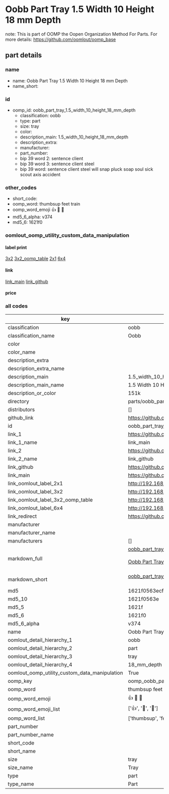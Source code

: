 # Oobb Part Tray 1.5 Width 10 Height 18 mm Depth  

note: This is part of OOMP the Oopen Organization Method For Parts. For more details: https://github.com/oomlout/oomp_base

##  part details
  







### name
* name: Oobb Part Tray 1.5 Width 10 Height 18 mm Depth
* name_short: 
### id
* oomp_id: oobb_part_tray_1.5_width_10_height_18_mm_depth
  * classification: oobb
  * type: part
  * size: tray
  * color: 
  * description_main: 1.5_width_10_height_18_mm_depth
  * description_extra: 
  * manufacturer: 
  * part_number: 
  * bip 39 word 2: sentence client
  * bip 39 word 3: sentence client steel
  * bip 39 word: sentence client steel will snap pluck soap soul sick scout axis accident

### other_codes
* short_code: 
* oomp_word: thumbsup feet train
* oomp_word_emoji :thumbsup: :feet: :train:
* md5_6_alpha: v374
* md5_6: 1621f0






### oomlout_oomp_utility_custom_data_manipulation
#### label print
[3x2](http://192.168.1.245:1112/?label=oomp%20v374)
[3x2_oomp_table](http://192.168.1.108:1112/?label=oomp%20v374)
[2x1](http://192.168.1.242:1112/?label=oomp%20v374)
[6x4](http://192.168.1.55:1112/?label=oomp%20v374)    

#### link

[link_main](https://github.com/oomlout/oomlout_oomp_version_1_messy/tree/main/parts/oobb_part_tray_1.5_width_10_height_18_mm_depth) [link_github](https://github.com/oomlout/oomlout_oomp_version_1_messy/tree/main/parts/oobb_part_tray_1.5_width_10_height_18_mm_depth)                             

#### price







### all codes 
| key | value |  
| --- | --- |  
| classification | oobb |  
| classification_name | Oobb |  
| color |  |  
| color_name |  |  
| description_extra |  |  
| description_extra_name |  |  
| description_main | 1.5_width_10_height_18_mm_depth |  
| description_main_name | 1.5 Width 10 Height 18 mm Depth |  
| description_or_color | 151k |  
| directory | parts/oobb_part_tray_1.5_width_10_height_18_mm_depth |  
| distributors | [] |  
| github_link | https://github.com/oomlout/oomlout_oomp_part_src/tree/main/parts/oobb_part_tray_1.5_width_10_height_18_mm_depth |  
| id | oobb_part_tray_1.5_width_10_height_18_mm_depth |  
| link_1 | https://github.com/oomlout/oomlout_oomp_version_1_messy/tree/main/parts/oobb_part_tray_1.5_width_10_height_18_mm_depth |  
| link_1_name | link_main |  
| link_2 | https://github.com/oomlout/oomlout_oomp_version_1_messy/tree/main/parts/oobb_part_tray_1.5_width_10_height_18_mm_depth |  
| link_2_name | link_github |  
| link_github | https://github.com/oomlout/oomlout_oomp_version_1_messy/tree/main/parts/oobb_part_tray_1.5_width_10_height_18_mm_depth |  
| link_main | https://github.com/oomlout/oomlout_oomp_version_1_messy/tree/main/parts/oobb_part_tray_1.5_width_10_height_18_mm_depth |  
| link_oomlout_label_2x1 | http://192.168.1.242:1112/?label=oomp%20v374 |  
| link_oomlout_label_3x2 | http://192.168.1.245:1112/?label=oomp%20v374 |  
| link_oomlout_label_3x2_oomp_table | http://192.168.1.108:1112/?label=oomp%20v374 |  
| link_oomlout_label_6x4 | http://192.168.1.55:1112/?label=oomp%20v374 |  
| link_redirect | https://github.com/oomlout/oomlout_oomp_version_1_messy/tree/main/parts/oobb_part_tray_1.5_width_10_height_18_mm_depth |  
| manufacturer |  |  
| manufacturer_name |  |  
| manufacturers | [] |  
| markdown_full | [oobb_part_tray_1.5_width_10_height_18_mm_depth](none)<br>[](none)<br>[Oobb Part Tray 1.5 Width 10 Height 18 Mm Depth](none)<br><br> |  
| markdown_short | [oobb_part_tray_1.5_width_10_height_18_mm_depth](none)<br><br> |  
| md5 | 1621f0563ecfb9b69ae6afb3aa4ab61f |  
| md5_10 | 1621f0563e |  
| md5_5 | 1621f |  
| md5_6 | 1621f0 |  
| md5_6_alpha | v374 |  
| name | Oobb Part Tray 1.5 Width 10 Height 18 mm Depth |  
| oomlout_detail_hierarchy_1 | oobb |  
| oomlout_detail_hierarchy_2 | part |  
| oomlout_detail_hierarchy_3 | tray |  
| oomlout_detail_hierarchy_4 | 18_mm_depth |  
| oomlout_oomp_utility_custom_data_manipulation | True |  
| oomp_key | oomp_oobb_part_tray_1.5_width_10_height_18_mm_depth |  
| oomp_word | thumbsup feet train |  
| oomp_word_emoji | :thumbsup: :feet: :train: |  
| oomp_word_emoji_list | [':thumbsup:', ':feet:', ':train:'] |  
| oomp_word_list | ['thumbsup', 'feet', 'train'] |  
| part_number |  |  
| part_number_name |  |  
| short_code |  |  
| short_name |  |  
| size | tray |  
| size_name | Tray |  
| type | part |  
| type_name | Part |  
